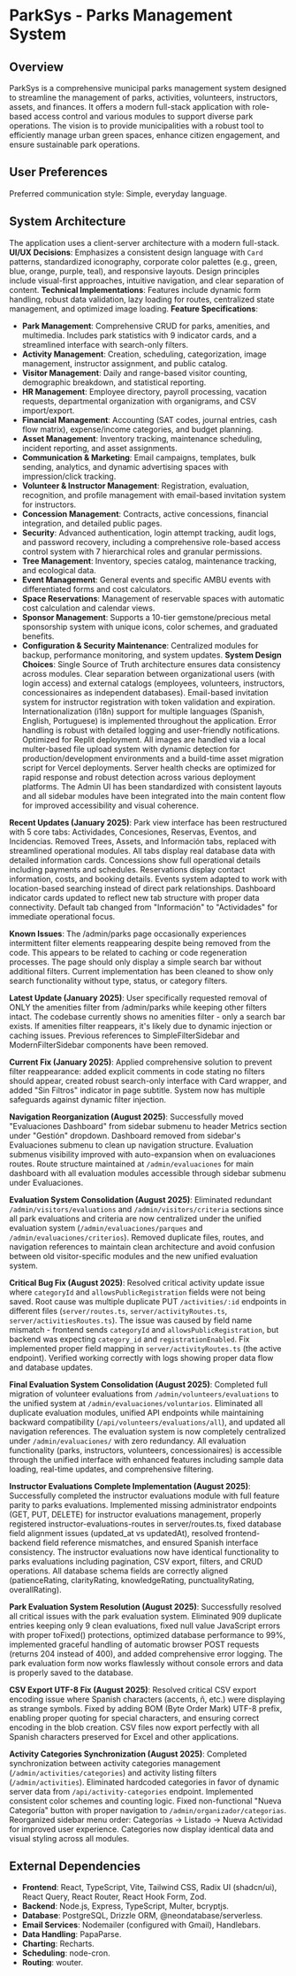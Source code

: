 # ParkSys - Parks Management System

## Overview
ParkSys is a comprehensive municipal parks management system designed to streamline the management of parks, activities, volunteers, instructors, assets, and finances. It offers a modern full-stack application with role-based access control and various modules to support diverse park operations. The vision is to provide municipalities with a robust tool to efficiently manage urban green spaces, enhance citizen engagement, and ensure sustainable park operations.

## User Preferences
Preferred communication style: Simple, everyday language.

## System Architecture
The application uses a client-server architecture with a modern full-stack.
**UI/UX Decisions**: Emphasizes a consistent design language with `Card` patterns, standardized iconography, corporate color palettes (e.g., green, blue, orange, purple, teal), and responsive layouts. Design principles include visual-first approaches, intuitive navigation, and clear separation of content.
**Technical Implementations**: Features include dynamic form handling, robust data validation, lazy loading for routes, centralized state management, and optimized image loading.
**Feature Specifications**:
- **Park Management**: Comprehensive CRUD for parks, amenities, and multimedia. Includes park statistics with 9 indicator cards, and a streamlined interface with search-only filters.
- **Activity Management**: Creation, scheduling, categorization, image management, instructor assignment, and public catalog.
- **Visitor Management**: Daily and range-based visitor counting, demographic breakdown, and statistical reporting.
- **HR Management**: Employee directory, payroll processing, vacation requests, departmental organization with organigrams, and CSV import/export.
- **Financial Management**: Accounting (SAT codes, journal entries, cash flow matrix), expense/income categories, and budget planning.
- **Asset Management**: Inventory tracking, maintenance scheduling, incident reporting, and asset assignments.
- **Communication & Marketing**: Email campaigns, templates, bulk sending, analytics, and dynamic advertising spaces with impression/click tracking.
- **Volunteer & Instructor Management**: Registration, evaluation, recognition, and profile management with email-based invitation system for instructors.
- **Concession Management**: Contracts, active concessions, financial integration, and detailed public pages.
- **Security**: Advanced authentication, login attempt tracking, audit logs, and password recovery, including a comprehensive role-based access control system with 7 hierarchical roles and granular permissions.
- **Tree Management**: Inventory, species catalog, maintenance tracking, and ecological data.
- **Event Management**: General events and specific AMBU events with differentiated forms and cost calculators.
- **Space Reservations**: Management of reservable spaces with automatic cost calculation and calendar views.
- **Sponsor Management**: Supports a 10-tier gemstone/precious metal sponsorship system with unique icons, color schemes, and graduated benefits.
- **Configuration & Security Maintenance**: Centralized modules for backup, performance monitoring, and system updates.
**System Design Choices**: Single Source of Truth architecture ensures data consistency across modules. Clear separation between organizational users (with login access) and external catalogs (employees, volunteers, instructors, concessionaires as independent databases). Email-based invitation system for instructor registration with token validation and expiration. Internationalization (i18n) support for multiple languages (Spanish, English, Portuguese) is implemented throughout the application. Error handling is robust with detailed logging and user-friendly notifications. Optimized for Replit deployment. All images are handled via a local multer-based file upload system with dynamic detection for production/development environments and a build-time asset migration script for Vercel deployments. Server health checks are optimized for rapid response and robust detection across various deployment platforms. The Admin UI has been standardized with consistent layouts and all sidebar modules have been integrated into the main content flow for improved accessibility and visual coherence.

**Recent Updates (January 2025)**: Park view interface has been restructured with 5 core tabs: Actividades, Concesiones, Reservas, Eventos, and Incidencias. Removed Trees, Assets, and Información tabs, replaced with streamlined operational modules. All tabs display real database data with detailed information cards. Concessions show full operational details including payments and schedules. Reservations display contact information, costs, and booking details. Events system adapted to work with location-based searching instead of direct park relationships. Dashboard indicator cards updated to reflect new tab structure with proper data connectivity. Default tab changed from "Información" to "Actividades" for immediate operational focus.

**Known Issues**: The /admin/parks page occasionally experiences intermittent filter elements reappearing despite being removed from the code. This appears to be related to caching or code regeneration processes. The page should only display a simple search bar without additional filters. Current implementation has been cleaned to show only search functionality without type, status, or category filters.

**Latest Update (January 2025)**: User specifically requested removal of ONLY the amenities filter from /admin/parks while keeping other filters intact. The codebase currently shows no amenities filter - only a search bar exists. If amenities filter reappears, it's likely due to dynamic injection or caching issues. Previous references to SimpleFilterSidebar and ModernFilterSidebar components have been removed.

**Current Fix (January 2025)**: Applied comprehensive solution to prevent filter reappearance: added explicit comments in code stating no filters should appear, created robust search-only interface with Card wrapper, and added "Sin Filtros" indicator in page subtitle. System now has multiple safeguards against dynamic filter injection.

**Navigation Reorganization (August 2025)**: Successfully moved "Evaluaciones Dashboard" from sidebar submenu to header Metrics section under "Gestión" dropdown. Dashboard removed from sidebar's Evaluaciones submenu to clean up navigation structure. Evaluation submenus visibility improved with auto-expansion when on evaluaciones routes. Route structure maintained at `/admin/evaluaciones` for main dashboard with all evaluation modules accessible through sidebar submenu under Evaluaciones.

**Evaluation System Consolidation (August 2025)**: Eliminated redundant `/admin/visitors/evaluations` and `/admin/visitors/criteria` sections since all park evaluations and criteria are now centralized under the unified evaluation system (`/admin/evaluaciones/parques` and `/admin/evaluaciones/criterios`). Removed duplicate files, routes, and navigation references to maintain clean architecture and avoid confusion between old visitor-specific modules and the new unified evaluation system.

**Critical Bug Fix (August 2025)**: Resolved critical activity update issue where `categoryId` and `allowsPublicRegistration` fields were not being saved. Root cause was multiple duplicate PUT `/activities/:id` endpoints in different files (`server/routes.ts`, `server/activityRoutes.ts`, `server/activitiesRoutes.ts`). The issue was caused by field name mismatch - frontend sends `categoryId` and `allowsPublicRegistration`, but backend was expecting `category_id` and `registrationEnabled`. Fix implemented proper field mapping in `server/activityRoutes.ts` (the active endpoint). Verified working correctly with logs showing proper data flow and database updates.

**Final Evaluation System Consolidation (August 2025)**: Completed full migration of volunteer evaluations from `/admin/volunteers/evaluations` to the unified system at `/admin/evaluaciones/voluntarios`. Eliminated all duplicate evaluation modules, unified API endpoints while maintaining backward compatibility (`/api/volunteers/evaluations/all`), and updated all navigation references. The evaluation system is now completely centralized under `/admin/evaluaciones/` with zero redundancy. All evaluation functionality (parks, instructors, volunteers, concessionaires) is accessible through the unified interface with enhanced features including sample data loading, real-time updates, and comprehensive filtering.

**Instructor Evaluations Complete Implementation (August 2025)**: Successfully completed the instructor evaluations module with full feature parity to parks evaluations. Implemented missing administrator endpoints (GET, PUT, DELETE) for instructor evaluations management, properly registered instructor-evaluations-routes in server/routes.ts, fixed database field alignment issues (updated_at vs updatedAt), resolved frontend-backend field reference mismatches, and ensured Spanish interface consistency. The instructor evaluations now have identical functionality to parks evaluations including pagination, CSV export, filters, and CRUD operations. All database schema fields are correctly aligned (patienceRating, clarityRating, knowledgeRating, punctualityRating, overallRating).

**Park Evaluation System Resolution (August 2025)**: Successfully resolved all critical issues with the park evaluation system. Eliminated 909 duplicate entries keeping only 9 clean evaluations, fixed null value JavaScript errors with proper toFixed() protections, optimized database performance to 99%, implemented graceful handling of automatic browser POST requests (returns 204 instead of 400), and added comprehensive error logging. The park evaluation form now works flawlessly without console errors and data is properly saved to the database.

**CSV Export UTF-8 Fix (August 2025)**: Resolved critical CSV export encoding issue where Spanish characters (accents, ñ, etc.) were displaying as strange symbols. Fixed by adding BOM (Byte Order Mark) UTF-8 prefix, enabling proper quoting for special characters, and ensuring correct encoding in the blob creation. CSV files now export perfectly with all Spanish characters preserved for Excel and other applications.

**Activity Categories Synchronization (August 2025)**: Completed synchronization between activity categories management (`/admin/activities/categories`) and activity listing filters (`/admin/activities`). Eliminated hardcoded categories in favor of dynamic server data from `/api/activity-categories` endpoint. Implemented consistent color schemes and counting logic. Fixed non-functional "Nueva Categoría" button with proper navigation to `/admin/organizador/categorias`. Reorganized sidebar menu order: Categorías → Listado → Nueva Actividad for improved user experience. Categories now display identical data and visual styling across all modules.

## External Dependencies
- **Frontend**: React, TypeScript, Vite, Tailwind CSS, Radix UI (shadcn/ui), React Query, React Router, React Hook Form, Zod.
- **Backend**: Node.js, Express, TypeScript, Multer, bcryptjs.
- **Database**: PostgreSQL, Drizzle ORM, @neondatabase/serverless.
- **Email Services**: Nodemailer (configured with Gmail), Handlebars.
- **Data Handling**: PapaParse.
- **Charting**: Recharts.
- **Scheduling**: node-cron.
- **Routing**: wouter.